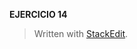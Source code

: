 **EJERCICIO 14**


> Written with [StackEdit](https://stackedit.io/).
<!--stackedit_data:
eyJoaXN0b3J5IjpbLTI4NTgwODIwNl19
-->